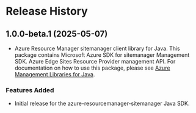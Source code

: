 # Release History

## 1.0.0-beta.1 (2025-05-07)

- Azure Resource Manager sitemanager client library for Java. This package contains Microsoft Azure SDK for sitemanager Management SDK. Azure Edge Sites Resource Provider management API. For documentation on how to use this package, please see [Azure Management Libraries for Java](https://aka.ms/azsdk/java/mgmt).
### Features Added

- Initial release for the azure-resourcemanager-sitemanager Java SDK.
